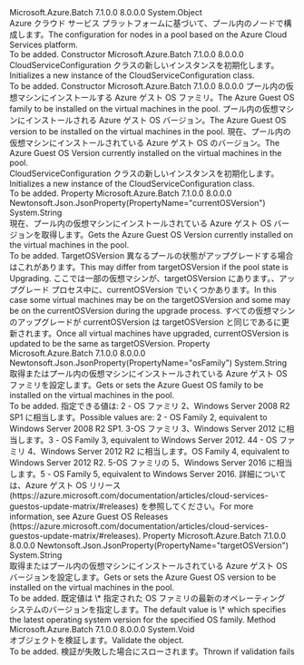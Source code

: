<Type Name="CloudServiceConfiguration" FullName="Microsoft.Azure.Batch.Protocol.Models.CloudServiceConfiguration">
  <TypeSignature Language="C#" Value="public class CloudServiceConfiguration" />
  <TypeSignature Language="ILAsm" Value=".class public auto ansi beforefieldinit CloudServiceConfiguration extends System.Object" />
  <TypeSignature Language="DocId" Value="T:Microsoft.Azure.Batch.Protocol.Models.CloudServiceConfiguration" />
  <TypeSignature Language="VB.NET" Value="Public Class CloudServiceConfiguration" />
  <TypeSignature Language="F#" Value="type CloudServiceConfiguration = class" />
  <AssemblyInfo>
    <AssemblyName>Microsoft.Azure.Batch</AssemblyName>
    <AssemblyVersion>7.1.0.0</AssemblyVersion>
    <AssemblyVersion>8.0.0.0</AssemblyVersion>
  </AssemblyInfo>
  <Base>
    <BaseTypeName>System.Object</BaseTypeName>
  </Base>
  <Interfaces />
  <Docs>
    <summary>
            <span data-ttu-id="fe092-101">Azure クラウド サービス プラットフォームに基づいて、プール内のノードで構成します。</span><span class="sxs-lookup"><span data-stu-id="fe092-101">The configuration for nodes in a pool based on the Azure Cloud Services platform.</span></span>
            </summary>
    <remarks>To be added.</remarks>
  </Docs>
  <Members>
    <Member MemberName=".ctor">
      <MemberSignature Language="C#" Value="public CloudServiceConfiguration ();" />
      <MemberSignature Language="ILAsm" Value=".method public hidebysig specialname rtspecialname instance void .ctor() cil managed" />
      <MemberSignature Language="DocId" Value="M:Microsoft.Azure.Batch.Protocol.Models.CloudServiceConfiguration.#ctor" />
      <MemberSignature Language="VB.NET" Value="Public Sub New ()" />
      <MemberType>Constructor</MemberType>
      <AssemblyInfo>
        <AssemblyName>Microsoft.Azure.Batch</AssemblyName>
        <AssemblyVersion>7.1.0.0</AssemblyVersion>
        <AssemblyVersion>8.0.0.0</AssemblyVersion>
      </AssemblyInfo>
      <Parameters />
      <Docs>
        <summary>
            <span data-ttu-id="fe092-102">CloudServiceConfiguration クラスの新しいインスタンスを初期化します。</span><span class="sxs-lookup"><span data-stu-id="fe092-102">Initializes a new instance of the CloudServiceConfiguration class.</span></span>
            </summary>
        <remarks>To be added.</remarks>
      </Docs>
    </Member>
    <Member MemberName=".ctor">
      <MemberSignature Language="C#" Value="public CloudServiceConfiguration (string osFamily, string targetOSVersion = null, string currentOSVersion = null);" />
      <MemberSignature Language="ILAsm" Value=".method public hidebysig specialname rtspecialname instance void .ctor(string osFamily, string targetOSVersion, string currentOSVersion) cil managed" />
      <MemberSignature Language="DocId" Value="M:Microsoft.Azure.Batch.Protocol.Models.CloudServiceConfiguration.#ctor(System.String,System.String,System.String)" />
      <MemberSignature Language="VB.NET" Value="Public Sub New (osFamily As String, Optional targetOSVersion As String = null, Optional currentOSVersion As String = null)" />
      <MemberSignature Language="F#" Value="new Microsoft.Azure.Batch.Protocol.Models.CloudServiceConfiguration : string * string * string -&gt; Microsoft.Azure.Batch.Protocol.Models.CloudServiceConfiguration" Usage="new Microsoft.Azure.Batch.Protocol.Models.CloudServiceConfiguration (osFamily, targetOSVersion, currentOSVersion)" />
      <MemberType>Constructor</MemberType>
      <AssemblyInfo>
        <AssemblyName>Microsoft.Azure.Batch</AssemblyName>
        <AssemblyVersion>7.1.0.0</AssemblyVersion>
        <AssemblyVersion>8.0.0.0</AssemblyVersion>
      </AssemblyInfo>
      <Parameters>
        <Parameter Name="osFamily" Type="System.String" />
        <Parameter Name="targetOSVersion" Type="System.String" />
        <Parameter Name="currentOSVersion" Type="System.String" />
      </Parameters>
      <Docs>
        <param name="osFamily"><span data-ttu-id="fe092-103">プール内の仮想マシンにインストールする Azure ゲスト OS ファミリ。</span><span class="sxs-lookup"><span data-stu-id="fe092-103">The Azure Guest OS family to be installed on the virtual machines in the pool.</span></span></param>
        <param name="targetOSVersion"><span data-ttu-id="fe092-104">プール内の仮想マシンにインストールされる Azure ゲスト OS バージョン。</span><span class="sxs-lookup"><span data-stu-id="fe092-104">The Azure Guest OS version to be installed on the virtual machines in the pool.</span></span></param>
        <param name="currentOSVersion"><span data-ttu-id="fe092-105">現在、プール内の仮想マシンにインストールされている Azure ゲスト OS のバージョン。</span><span class="sxs-lookup"><span data-stu-id="fe092-105">The Azure Guest OS Version currently installed on the virtual machines in the pool.</span></span></param>
        <summary>
            <span data-ttu-id="fe092-106">CloudServiceConfiguration クラスの新しいインスタンスを初期化します。</span><span class="sxs-lookup"><span data-stu-id="fe092-106">Initializes a new instance of the CloudServiceConfiguration class.</span></span>
            </summary>
        <remarks>To be added.</remarks>
      </Docs>
    </Member>
    <Member MemberName="CurrentOSVersion">
      <MemberSignature Language="C#" Value="public string CurrentOSVersion { get; }" />
      <MemberSignature Language="ILAsm" Value=".property instance string CurrentOSVersion" />
      <MemberSignature Language="DocId" Value="P:Microsoft.Azure.Batch.Protocol.Models.CloudServiceConfiguration.CurrentOSVersion" />
      <MemberSignature Language="VB.NET" Value="Public ReadOnly Property CurrentOSVersion As String" />
      <MemberSignature Language="F#" Value="member this.CurrentOSVersion : string" Usage="Microsoft.Azure.Batch.Protocol.Models.CloudServiceConfiguration.CurrentOSVersion" />
      <MemberType>Property</MemberType>
      <AssemblyInfo>
        <AssemblyName>Microsoft.Azure.Batch</AssemblyName>
        <AssemblyVersion>7.1.0.0</AssemblyVersion>
        <AssemblyVersion>8.0.0.0</AssemblyVersion>
      </AssemblyInfo>
      <Attributes>
        <Attribute>
          <AttributeName>Newtonsoft.Json.JsonProperty(PropertyName="currentOSVersion")</AttributeName>
        </Attribute>
      </Attributes>
      <ReturnValue>
        <ReturnType>System.String</ReturnType>
      </ReturnValue>
      <Docs>
        <summary>
            <span data-ttu-id="fe092-107">現在、プール内の仮想マシンにインストールされている Azure ゲスト OS バージョンを取得します。</span><span class="sxs-lookup"><span data-stu-id="fe092-107">Gets the Azure Guest OS Version currently installed on the virtual machines in the pool.</span></span>
            </summary>
        <value>To be added.</value>
        <remarks>
            <span data-ttu-id="fe092-108">TargetOSVersion 異なるプールの状態がアップグレードする場合はこれがあります。</span><span class="sxs-lookup"><span data-stu-id="fe092-108">This may differ from targetOSVersion if the pool state is Upgrading.</span></span> <span data-ttu-id="fe092-109">ここでは一部の仮想マシンが、targetOSVersion にあります。、アップグレード プロセス中に、currentOSVersion でいくつかあります。</span><span class="sxs-lookup"><span data-stu-id="fe092-109">In this case some virtual machines may be on the targetOSVersion and some may be on the currentOSVersion during the upgrade process.</span></span> <span data-ttu-id="fe092-110">すべての仮想マシンのアップグレードが currentOSVersion は targetOSVersion と同じであるに更新されます。</span><span class="sxs-lookup"><span data-stu-id="fe092-110">Once all virtual machines have upgraded, currentOSVersion is updated to be the same as targetOSVersion.</span></span>
            </remarks>
      </Docs>
    </Member>
    <Member MemberName="OsFamily">
      <MemberSignature Language="C#" Value="public string OsFamily { get; set; }" />
      <MemberSignature Language="ILAsm" Value=".property instance string OsFamily" />
      <MemberSignature Language="DocId" Value="P:Microsoft.Azure.Batch.Protocol.Models.CloudServiceConfiguration.OsFamily" />
      <MemberSignature Language="VB.NET" Value="Public Property OsFamily As String" />
      <MemberSignature Language="F#" Value="member this.OsFamily : string with get, set" Usage="Microsoft.Azure.Batch.Protocol.Models.CloudServiceConfiguration.OsFamily" />
      <MemberType>Property</MemberType>
      <AssemblyInfo>
        <AssemblyName>Microsoft.Azure.Batch</AssemblyName>
        <AssemblyVersion>7.1.0.0</AssemblyVersion>
        <AssemblyVersion>8.0.0.0</AssemblyVersion>
      </AssemblyInfo>
      <Attributes>
        <Attribute>
          <AttributeName>Newtonsoft.Json.JsonProperty(PropertyName="osFamily")</AttributeName>
        </Attribute>
      </Attributes>
      <ReturnValue>
        <ReturnType>System.String</ReturnType>
      </ReturnValue>
      <Docs>
        <summary>
            <span data-ttu-id="fe092-111">取得またはプール内の仮想マシンにインストールされている Azure ゲスト OS ファミリを設定します。</span><span class="sxs-lookup"><span data-stu-id="fe092-111">Gets or sets the Azure Guest OS family to be installed on the virtual machines in the pool.</span></span>
            </summary>
        <value>To be added.</value>
        <remarks>
            <span data-ttu-id="fe092-112">指定できる値は: 2 - OS ファミリ 2、Windows Server 2008 R2 SP1 に相当します。</span><span class="sxs-lookup"><span data-stu-id="fe092-112">Possible values are: 2 - OS Family 2, equivalent to Windows Server 2008 R2 SP1.</span></span> <span data-ttu-id="fe092-113">3-OS ファミリ 3、Windows Server 2012 に相当します。</span><span class="sxs-lookup"><span data-stu-id="fe092-113">3 - OS Family 3, equivalent to Windows Server 2012.</span></span> <span data-ttu-id="fe092-114">4</span><span class="sxs-lookup"><span data-stu-id="fe092-114">4</span></span>
            - <span data-ttu-id="fe092-115">OS ファミリ 4、Windows Server 2012 R2 に相当します。</span><span class="sxs-lookup"><span data-stu-id="fe092-115">OS Family 4, equivalent to Windows Server 2012 R2.</span></span> <span data-ttu-id="fe092-116">5-OS ファミリの 5、Windows Server 2016 に相当します。</span><span class="sxs-lookup"><span data-stu-id="fe092-116">5 - OS Family 5, equivalent to Windows Server 2016.</span></span> <span data-ttu-id="fe092-117">詳細については、Azure ゲスト OS リリース (https://azure.microsoft.com/documentation/articles/cloud-services-guestos-update-matrix/#releases) を参照してください。</span><span class="sxs-lookup"><span data-stu-id="fe092-117">For more information, see Azure Guest OS Releases (https://azure.microsoft.com/documentation/articles/cloud-services-guestos-update-matrix/#releases).</span></span>
            </remarks>
      </Docs>
    </Member>
    <Member MemberName="TargetOSVersion">
      <MemberSignature Language="C#" Value="public string TargetOSVersion { get; set; }" />
      <MemberSignature Language="ILAsm" Value=".property instance string TargetOSVersion" />
      <MemberSignature Language="DocId" Value="P:Microsoft.Azure.Batch.Protocol.Models.CloudServiceConfiguration.TargetOSVersion" />
      <MemberSignature Language="VB.NET" Value="Public Property TargetOSVersion As String" />
      <MemberSignature Language="F#" Value="member this.TargetOSVersion : string with get, set" Usage="Microsoft.Azure.Batch.Protocol.Models.CloudServiceConfiguration.TargetOSVersion" />
      <MemberType>Property</MemberType>
      <AssemblyInfo>
        <AssemblyName>Microsoft.Azure.Batch</AssemblyName>
        <AssemblyVersion>7.1.0.0</AssemblyVersion>
        <AssemblyVersion>8.0.0.0</AssemblyVersion>
      </AssemblyInfo>
      <Attributes>
        <Attribute>
          <AttributeName>Newtonsoft.Json.JsonProperty(PropertyName="targetOSVersion")</AttributeName>
        </Attribute>
      </Attributes>
      <ReturnValue>
        <ReturnType>System.String</ReturnType>
      </ReturnValue>
      <Docs>
        <summary>
            <span data-ttu-id="fe092-118">取得またはプール内の仮想マシンにインストールされている Azure ゲスト OS バージョンを設定します。</span><span class="sxs-lookup"><span data-stu-id="fe092-118">Gets or sets the Azure Guest OS version to be installed on the virtual machines in the pool.</span></span>
            </summary>
        <value>To be added.</value>
        <remarks>
            <span data-ttu-id="fe092-119">既定値は \* 指定された OS ファミリの最新のオペレーティング システムのバージョンを指定します。</span><span class="sxs-lookup"><span data-stu-id="fe092-119">The default value is \* which specifies the latest operating system version for the specified OS family.</span></span>
            </remarks>
      </Docs>
    </Member>
    <Member MemberName="Validate">
      <MemberSignature Language="C#" Value="public virtual void Validate ();" />
      <MemberSignature Language="ILAsm" Value=".method public hidebysig newslot virtual instance void Validate() cil managed" />
      <MemberSignature Language="DocId" Value="M:Microsoft.Azure.Batch.Protocol.Models.CloudServiceConfiguration.Validate" />
      <MemberSignature Language="VB.NET" Value="Public Overridable Sub Validate ()" />
      <MemberSignature Language="F#" Value="abstract member Validate : unit -&gt; unit&#xA;override this.Validate : unit -&gt; unit" Usage="cloudServiceConfiguration.Validate " />
      <MemberType>Method</MemberType>
      <AssemblyInfo>
        <AssemblyName>Microsoft.Azure.Batch</AssemblyName>
        <AssemblyVersion>7.1.0.0</AssemblyVersion>
        <AssemblyVersion>8.0.0.0</AssemblyVersion>
      </AssemblyInfo>
      <ReturnValue>
        <ReturnType>System.Void</ReturnType>
      </ReturnValue>
      <Parameters />
      <Docs>
        <summary>
            <span data-ttu-id="fe092-120">オブジェクトを検証します。</span><span class="sxs-lookup"><span data-stu-id="fe092-120">Validate the object.</span></span>
            </summary>
        <remarks>To be added.</remarks>
        <exception cref="T:Microsoft.Rest.ValidationException">
            <span data-ttu-id="fe092-121">検証が失敗した場合にスローされます。</span><span class="sxs-lookup"><span data-stu-id="fe092-121">Thrown if validation fails</span></span>
            </exception>
      </Docs>
    </Member>
  </Members>
</Type>